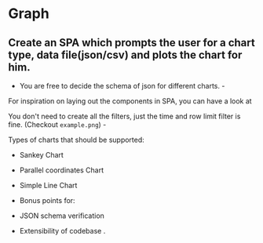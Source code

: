 # Graph

## Create an SPA which prompts the user for a chart type, data file(json/csv) and plots the chart for him.  

- You are free to decide the schema of json for different charts. - 

For inspiration on laying out the components in SPA, you can have a look at 

You don't need to create all the filters, just the time and row limit filter is fine. (Checkout `example.png`) - 

Types of charts that should be supported:     
- Sankey Chart     
- Parallel coordinates Chart     
- Simple Line Chart  

- Bonus points for:     
- JSON schema verification     
- Extensibility of codebase   .
